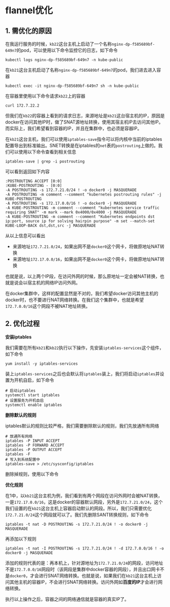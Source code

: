 # flannel优化


## 1. 需优化的原因


在我运行服务的时候，`kb22`这台主机上启动了一个名称`nginx-dp-f585689bf-649n7`的pod，可以使用以下命令监控它的日志，如下命令

```shell
kubectl logs nginx-dp-f585689bf-649n7 -n kube-public
```

在`kb21`这台主机启动了名称`nginx-dp-f585689bf-649n7`的pod，我们进去进入容器
```shell
kubectl exec -it nginx-dp-f585689bf-649n7 sh -n kube-public
```


在容器里使用以下命令请求`kb22`上的容器

```shell
curl 172.7.22.2
```


但我们在`kb22`的容器上看到的请求日志，来源地址是`kb21`这台宿主机的IP，原因是docker在访问其他IP时，做了SNAT源地址转换，使用其宿主机IP去访问其他IP。而实际上，我们希望看到容器的IP，并且在集群中，也必须是容器IP。


在`kb21`这台主机，我们可以使用`iptables-save`指令可以将内核中当前的iptables配置导出到标准输出。SNET转换是在iptables的`net`表的`postrouting`上做的。我们可以使用以下命令查看到相关信息

```shell
iptables-save | grep -i postrouting
```

可以看到返回如下内容

```shell
:POSTROUTING ACCEPT [0:0]
:KUBE-POSTROUTING - [0:0]
-A POSTROUTING -s 172.7.21.0/24 ! -o docker0 -j MASQUERADE
-A POSTROUTING -m comment --comment "kubernetes postrouting rules" -j KUBE-POSTROUTING
-A POSTROUTING -s 172.17.0.0/16 ! -o docker0 -j MASQUERADE
-A KUBE-POSTROUTING -m comment --comment "kubernetes service traffic requiring SNAT" -m mark --mark 0x4000/0x4000 -j MASQUERADE
-A KUBE-POSTROUTING -m comment --comment "Kubernetes endpoints dst ip:port, source ip for solving hairpin purpose" -m set --match-set KUBE-LOOP-BACK dst,dst,src -j MASQUERADE
```

从以上信息可以看出

- 来源地址`172.7.21.0/24`，如果出网不是`docker0`这个网卡，将做原地址NAT转换
- 来源地址`172.17.0.0/16`，如果出网不是`docker0`这个网卡，将做原地址NAT转换


也就是说，以上两个IP段，在访问外网的时候，那么原地址一定会被NAT转换，也就是说会以宿主机的网络IP访问外网。

在docker集群中，这样的配置显然是不对的，我们希望docker访问其他主机的docker时，也不要进行NAT网络转换。在我们这个集群中，也就是希望`172.7.0.0/16`这个网段不被NAT地址转换。


## 2. 优化过程

**安装iptables**

我们需要在所有`kb21`和`kb22`执行以下操作，先安装`iptables-services`这个组件，如下命令

```shell
yum install -y iptables-services
```

装上`iptables-services`之后也会默认将`iptables`装上，我们将启动`iptables`并设置为开机自启，如下命令

```shell
# 启动iptables
systemctl start iptables
# 设置服务为开机自启
systemctl enable iptables
```


**删除默认的规则**

iptables默认的规则比较严格，我们需要删除默认的规则，我们先放通所有网络

```shell
# 放通所有网络
iptables -P INPUT ACCEPT
iptables -P FORWARD ACCEPT
iptables -P OUTPUT ACCEPT
iptables -F
# 写入到系统配置中
iptables-save > /etc/sysconfig/iptables
```

删除掉规则，使用以下命令



**优化规则**


在1中，以`kb21`这台主机为例，我们看到有两个网段在访问外网时会被NAT转换，一是`172.17.0.0/16`，这是docker的容器默认网段，另外是`172.7.21.0/24`，这个我们设置的在`kb21`这台主机上容器启动默认的网段。所以，我们只需要优化`172.7.21.0/24`这个网段就可以了。我们先删除SANT转换规则，如下命令

```shell
iptables -t nat -D POSTROUTING -s 172.7.21.0/24 ! -o docker0 -j MASQUERADE
```

再添加以下规则

```shell
iptables -t nat -I POSTROUTING -s 172.7.21.0/24 ! -d 172.7.0.0/16 ! -o docker0 -j MASQUERADE
```

添加的规则代表的是：再本机上，针对源地址为`172.7.21.0/24`的网段，访问地址不是`172.7.0.0/16`网段时（该网段是集群中docker容器的网段），并且出口网卡不是`docker0`，才会进行SNAT网络转换。也就是说，如果我们在`kb21`这台主机上访问其他主机的容器IP，不会进行SNAT网络转换。访问外网如**百度的IP**才会进行网络转换。


执行以上操作之后，容器之间的网络通信就是容器的真实IP了。













